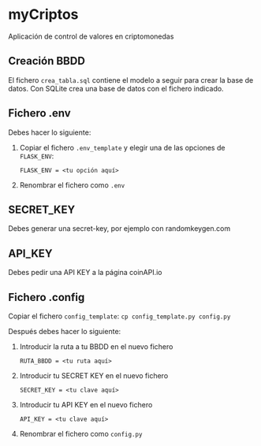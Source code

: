# myCriptos

Aplicación de control de valores en criptomonedas

## Creación BBDD

El fichero `crea_tabla.sql` contiene el modelo a seguir para crear la base de datos.
Con SQLite crea una base de datos con el fichero indicado.

## Fichero .env

Debes hacer lo siguiente:

1. Copiar el fichero `.env_template` y elegir una de las opciones de `FLASK_ENV`:

    ```
    FLASK_ENV = <tu opción aquí>
    ```
2. Renombrar el fichero como `.env`


## SECRET_KEY
Debes generar una secret-key, por ejemplo con randomkeygen.com

## API_KEY
Debes pedir una API KEY a la página coinAPI.io

## Fichero .config
Copiar el fichero `config_template`:
    ```
    cp config_template.py config.py
    ```

Después debes hacer lo siguiente:
1. Introducir la ruta a tu BBDD en el nuevo fichero
    ```
    RUTA_BBDD = <tu ruta aquí>
    ```
2. Introducir tu SECRET KEY en el nuevo fichero
    ```
    SECRET_KEY = <tu clave aquí>
    ```
3. Introducir tu API KEY en el nuevo fichero
    ```
    API_KEY = <tu clave aquí>
    ```
4. Renombrar el fichero como `config.py`

